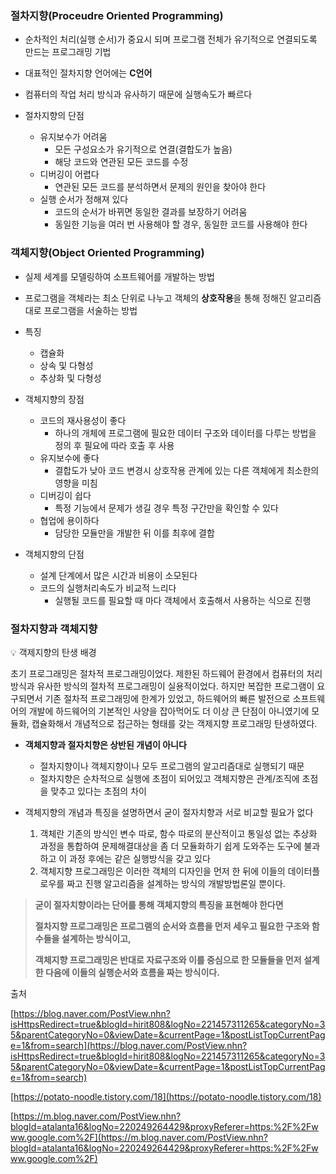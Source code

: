 ### 절차지향(Proceudre Oriented Programming)

- 순차적인 처리(실행 순서)가 중요시 되며 프로그램 전체가 유기적으로 연결되도록 만드는 프로그래밍 기법

- 대표적인 절차지향 언어에는 **C언어**

- 컴퓨터의 작업 처리 방식과 유사하기 때문에 실행속도가 빠르다

- 절차지향의 단점
    - 유지보수가 어려움
        - 모든 구성요소가 유기적으로 연결(결합도가 높음)
        - 해당 코드와 연관된 모든 코드를 수정
    - 디버깅이 어렵다
        - 연관된 모든 코드를 분석하면서 문제의 원인을 찾아야 한다
    - 실행 순서가 정해져 있다
        - 코드의 순서가 바뀌면 동일한 결과를 보장하기 어려움
        - 동일한 기능을 여러 번 사용해야 할 경우, 동일한 코드를 사용해야 한다

### 객체지향(Object Oriented Programming)

- 실제 세계를 모델링하여 소프트웨어를 개발하는 방법

- 프로그램을 객체라는 최소 단위로 나누고 객체의 **상호작용**을 통해 정해진 알고리즘대로 프로그램을 서술하는 방법

- 특징
    - 캡슐화
    - 상속 및 다형성
    - 추상화 및 다형성

- 객체지향의 장점
    - 코드의 재사용성이 좋다
        - 하나의 개체에 프로그램에 필요한 데이터 구조와 데이터를 다루는 방법을 정의 후 필요에 따라 호출 후 사용
    - 유지보수에 좋다
        - 결합도가 낮아 코드 변경시 상호작용 관계에 있는 다른 객체에게 최소한의 영향을 미침
    - 디버깅이 쉽다
        - 특정 기능에서 문제가 생길 경우 특정 구간만을 확인할 수 있다
    - 협업에 용이하다
        - 담당한 모듈만을 개발한 뒤 이를 최후에 결합
        
- 객체지향의 단점
    - 설계 단계에서 많은 시간과 비용이 소모된다
    - 코드의 실행처리속도가 비교적 느리다
        - 실행될 코드를 필요할 때 마다 객체에서 호출해서 사용하는 식으로 진행
        

### 절차지향과 객체지향

<aside>
💡 객제지향의 탄생 배경

초기 프로그래밍은 절차적 프로그래밍이었다. 제한된 하드웨어 환경에서 컴퓨터의 처리 방식과 유사한 방식의 절차적 프로그래밍이 실용적이었다. 
하지만 복잡한 프로그램이 요구되면서 기존 절차적 프로그래밍에 한계가 있었고, 하드웨어의 빠른 발전으로 소프트웨어의 개발에 하드웨어의 기본적인 사양을 잡아먹어도 더 이상 큰 단점이 아니였기에 모듈화, 캡슐화해서 개념적으로 접근하는 형태를 갖는 객제지향 프로그래밍 탄생하였다.

</aside>

- **객체지향과 절자치향은 상반된 개념이 아니다**
    - 절차지향이나 객체지향이나 모두 프로그램의 알고리즘대로 실행되기 때문
    - 절차지향은 순차적으로 실행에 초점이 되어있고 객체지향은 관계/조직에 초점을 맞추고 있다는 초점의 차이


- 객체지향의 개념과 특징을 설명하면서 굳이 절자치향과 서로 비교할 필요가 없다
    1. 객체란 기존의 방식인 변수 따로, 함수 따로의 분산적이고 통일성 없는 추상화 과정을 통합하여 문제해결대상을 좀 더 모듈화하기 쉽게 도와주는 도구에 불과하고 이 과정 후에는 같은 실행방식을 갖고 있다
    2. 객체지향 프로그래밍은 이러한 객체의 디자인을 먼저 한 뒤에 이들의 데이터플로우를 짜고 진행 알고리즘을 설계하는 방식의 개발방법론일 뿐이다.
    
    

> **굳이 절자치향이라는 단어를 통해 객체지향의 특징을 표현해야 한다면**
> 
> 
> **절차지향 프로그래밍은 프로그램의 순서와 흐름을 먼저 세우고 필요한 구조와 함수들을 설계하는 방식이고,**
> 
> **객체지향 프로그래밍은 반대로 자료구조와 이를 중심으로 한 모듈들을 먼저 설계한 다음에 이들의 실행순서와 흐름을 짜는 방식이다.**
> 

출처

[https://blog.naver.com/PostView.nhn?isHttpsRedirect=true&blogId=hirit808&logNo=221457311265&categoryNo=35&parentCategoryNo=0&viewDate=&currentPage=1&postListTopCurrentPage=1&from=search](https://blog.naver.com/PostView.nhn?isHttpsRedirect=true&blogId=hirit808&logNo=221457311265&categoryNo=35&parentCategoryNo=0&viewDate=&currentPage=1&postListTopCurrentPage=1&from=search)

[https://potato-noodle.tistory.com/18](https://potato-noodle.tistory.com/18)

[https://m.blog.naver.com/PostView.nhn?blogId=atalanta16&logNo=220249264429&proxyReferer=https:%2F%2Fwww.google.com%2F](https://m.blog.naver.com/PostView.nhn?blogId=atalanta16&logNo=220249264429&proxyReferer=https:%2F%2Fwww.google.com%2F)

